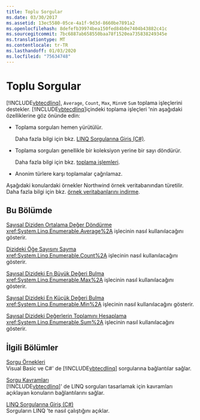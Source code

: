 ```yaml
---
title: Toplu Sorgular
ms.date: 03/30/2017
ms.assetid: 13ec5580-05ce-4a1f-9d3d-8660be7891a2
ms.openlocfilehash: 8defefb39974bea150fed84b0e7404b43882c41c
ms.sourcegitcommit: 7bc6887ab658550baa78f1520ea735838249345e
ms.translationtype: MT
ms.contentlocale: tr-TR
ms.lasthandoff: 01/03/2020
ms.locfileid: "75634748"
---
```

# <a name="aggregate-queries"></a>Toplu Sorgular
[!INCLUDE[vbtecdlinq](../../../../../../includes/vbtecdlinq-md.md)], `Average`, `Count`, `Max`, `Min`ve `Sum` toplama işleçlerini destekler. [!INCLUDE[vbtecdlinq](../../../../../../includes/vbtecdlinq-md.md)]içindeki toplama işleçleri 'nin aşağıdaki özelliklerine göz önünde edin:  
  
- Toplama sorguları hemen yürütülür.  
  
     Daha fazla bilgi için bkz. [LINQ Sorgularına Giriş (C#)](../../../../../csharp/programming-guide/concepts/linq/introduction-to-linq-queries.md).  
  
- Toplama sorguları genellikle bir koleksiyon yerine bir sayı döndürür.  
  
     Daha fazla bilgi için bkz. [toplama işlemleri](https://docs.microsoft.com/previous-versions/visualstudio/visual-studio-2013/bb546138(v=vs.120)).  
  
- Anonim türlere karşı toplamalar çağrılamaz.  
  
 Aşağıdaki konulardaki örnekler Northwind örnek veritabanından türetilir. Daha fazla bilgi için bkz. [örnek veritabanlarını indirme](downloading-sample-databases.md).  
  
## <a name="in-this-section"></a>Bu Bölümde  
 [Sayısal Diziden Ortalama Değer Döndürme](return-the-average-value-from-a-numeric-sequence.md)  
 <xref:System.Linq.Enumerable.Average%2A> işlecinin nasıl kullanılacağını gösterir.  
  
 [Dizideki Öğe Sayısını Sayma](count-the-number-of-elements-in-a-sequence.md)  
 <xref:System.Linq.Enumerable.Count%2A> işlecinin nasıl kullanılacağını gösterir.  
  
 [Sayısal Dizideki En Büyük Değeri Bulma](find-the-maximum-value-in-a-numeric-sequence.md)  
 <xref:System.Linq.Enumerable.Max%2A> işlecinin nasıl kullanılacağını gösterir.  
  
 [Sayısal Dizideki En Küçük Değeri Bulma](find-the-minimum-value-in-a-numeric-sequence.md)  
 <xref:System.Linq.Enumerable.Min%2A> işlecinin nasıl kullanılacağını gösterir.  
  
 [Sayısal Dizideki Değerlerin Toplamını Hesaplama](compute-the-sum-of-values-in-a-numeric-sequence.md)  
 <xref:System.Linq.Enumerable.Sum%2A> işlecinin nasıl kullanılacağını gösterir.  
  
## <a name="related-sections"></a>İlgili Bölümler  
 [Sorgu Örnekleri](query-examples.md)  
 Visual Basic ve C#' de [!INCLUDE[vbtecdlinq](../../../../../../includes/vbtecdlinq-md.md)] sorgularına bağlantılar sağlar.  
  
 [Sorgu Kavramları](query-concepts.md)  
 [!INCLUDE[vbtecdlinq](../../../../../../includes/vbtecdlinq-md.md)]' de LINQ sorguları tasarlamak için kavramları açıklayan konuların bağlantılarını sağlar.  
  
 [LINQ Sorgularına Giriş (C#)](../../../../../csharp/programming-guide/concepts/linq/introduction-to-linq-queries.md)  
 Sorguların LINQ 'te nasıl çalıştığını açıklar.
